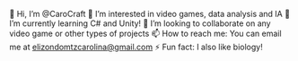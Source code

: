 👋 Hi, I’m @CaroCraft
👀 I’m interested in video games, data analysis and IA
🌱 I’m currently learning C# and Unity!
💞️ I’m looking to collaborate on any video game or other types of projects
📫 How to reach me: You can email me at elizondomtzcarolina@gmail.com
⚡ Fun fact: I also like biology!
